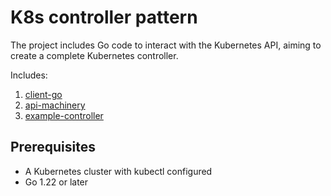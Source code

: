 # K8s controller pattern

The project includes Go code to interact with the Kubernetes API, aiming to create a complete Kubernetes controller.

Includes:

1. [client-go](./client-go/)
2. [api-machinery](./api-machinery/README.md)
3. [example-controller](./example-controller/RADME.md)

## Prerequisites

- A Kubernetes cluster with kubectl configured
- Go 1.22 or later
